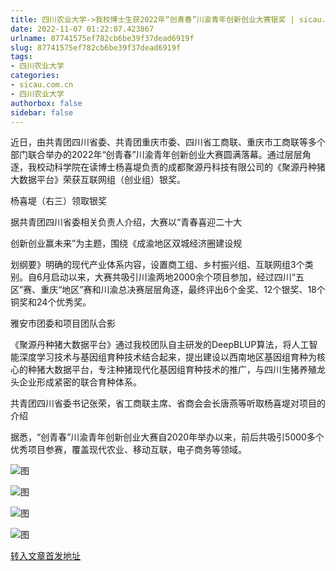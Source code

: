 ```yaml
---
title: 四川农业大学->我校博士生获2022年“创青春”川渝青年创新创业大赛银奖 | sicau.com.cn
date: 2022-11-07 01:22:07.423867
urlname: 87741575ef782cb6be39f37dead6919f
slug: 87741575ef782cb6be39f37dead6919f
tags: 
- 四川农业大学
categories:
- sicau.com.cn
- 四川农业大学
authorbox: false
sidebar: false
---
```

近日，由共青团四川省委、共青团重庆市委、四川省工商联、重庆市工商联等多个部门联合举办的2022年“创青春”川渝青年创新创业大赛圆满落幕。通过层层角逐，我校动科学院在读博士杨喜堤负责的成都聚源丹科技有限公司的《聚源丹种猪大数据平台》荣获互联网组（创业组）银奖。

杨喜堤（右三）领取银奖

据共青团四川省委相关负责人介绍，大赛以“青春喜迎二十大

创新创业赢未来”为主题，围绕《成渝地区双城经济圈建设规
<!--more-->
划纲要》明确的现代产业体系内容，设置商工组、乡村振兴组、互联网组3个类别。自6月启动以来，大赛共吸引川渝两地2000余个项目参加，经过四川“五区”赛、重庆“地区”赛和川渝总决赛层层角逐，最终评出6个金奖、12个银奖、18个铜奖和24个优秀奖。

雅安市团委和项目团队合影

《聚源丹种猪大数据平台》通过我校团队自主研发的DeepBLUP算法，将人工智能深度学习技术与基因组育种技术结合起来，提出建设以西南地区基因组育种为核心的种猪大数据平台，专注种猪现代化基因组育种技术的推广，与四川生猪养殖龙头企业形成紧密的联合育种体系。

共青团四川省委书记张荣，省工商联主席、省商会会长唐燕等听取杨喜堤对项目的介绍

据悉，“创青春”川渝青年创新创业大赛自2020年举办以来，前后共吸引5000多个优秀项目参赛，覆盖现代农业、移动互联，电子商务等领域。

![图](https://news.sicau.edu.cn/__local/A/47/3F/6C4B0B6ECB214379143780ABF11_7E8B95E8_3786F.png)

![图](https://news.sicau.edu.cn/__local/A/1B/DF/95A58DE8D541CCB5033BAF583F4_392D35A9_CD7F6.png)

![图](https://news.sicau.edu.cn/__local/9/82/3A/6A940FFCD8C773A4704EA1BC964_2FEB48A3_D1A6B.png)

![图](https://news.sicau.edu.cn/__local/F/4F/1F/0072B54CF924C0F3661347EBC32_76F33C5E_28483.png)

[转入文章首发地址](https://news.sicau.edu.cn/info/1078/70092.htm)